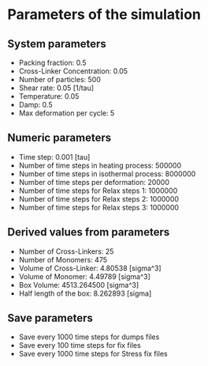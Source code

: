# Parameters of the simulation

## System parameters 

- Packing fraction: 0.5
- Cross-Linker Concentration: 0.05
- Number of particles: 500
- Shear rate: 0.05 [1/tau]
- Temperature: 0.05
- Damp: 0.5
- Max deformation per cycle: 5

 ## Numeric parameters 

- Time step: 0.001 [tau]
- Number of time steps in heating process: 500000
- Number of time steps in isothermal process: 8000000
- Number of time steps per deformation: 20000
- Number of time steps for Relax steps 1: 1000000
- Number of time steps for Relax steps 2: 1000000
- Number of time steps for Relax steps 3: 1000000

 ## Derived values from parameters 

- Number of Cross-Linkers: 25
- Number of Monomers: 475
- Volume of Cross-Linker: 4.80538 [sigma^3]
- Volume of Monomer: 4.49789 [sigma^3]
- Box Volume: 4513.264500 [sigma^3]
- Half length of the box: 8.262893 [sigma]

 ## Save parameters 

- Save every 1000 time steps for dumps files
- Save every 100 time steps for fix files
- Save every 1000 time steps for Stress fix files

